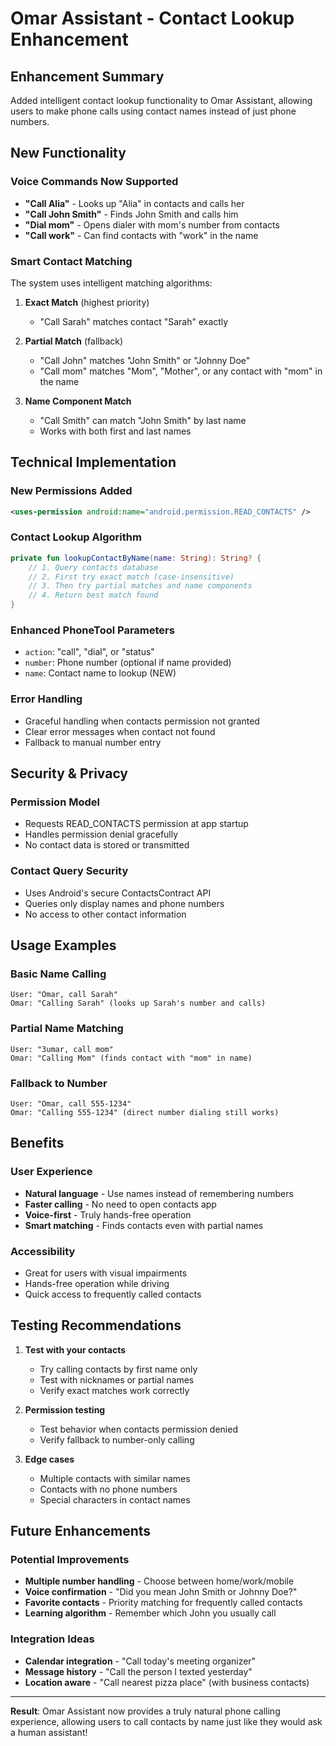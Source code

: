 # Omar Assistant - Contact Lookup Enhancement

## Enhancement Summary
Added intelligent contact lookup functionality to Omar Assistant, allowing users to make phone calls using contact names instead of just phone numbers.

## New Functionality

### Voice Commands Now Supported
- **"Call Alia"** - Looks up "Alia" in contacts and calls her
- **"Call John Smith"** - Finds John Smith and calls him
- **"Dial mom"** - Opens dialer with mom's number from contacts
- **"Call work"** - Can find contacts with "work" in the name

### Smart Contact Matching
The system uses intelligent matching algorithms:

1. **Exact Match** (highest priority)
   - "Call Sarah" matches contact "Sarah" exactly

2. **Partial Match** (fallback)
   - "Call John" matches "John Smith" or "Johnny Doe"
   - "Call mom" matches "Mom", "Mother", or any contact with "mom" in the name

3. **Name Component Match**
   - "Call Smith" can match "John Smith" by last name
   - Works with both first and last names

## Technical Implementation

### New Permissions Added
```xml
<uses-permission android:name="android.permission.READ_CONTACTS" />
```

### Contact Lookup Algorithm
```kotlin
private fun lookupContactByName(name: String): String? {
    // 1. Query contacts database
    // 2. First try exact match (case-insensitive)
    // 3. Then try partial matches and name components
    // 4. Return best match found
}
```

### Enhanced PhoneTool Parameters
- `action`: "call", "dial", or "status"
- `number`: Phone number (optional if name provided)
- `name`: Contact name to lookup (NEW)

### Error Handling
- Graceful handling when contacts permission not granted
- Clear error messages when contact not found
- Fallback to manual number entry

## Security & Privacy

### Permission Model
- Requests READ_CONTACTS permission at app startup
- Handles permission denial gracefully
- No contact data is stored or transmitted

### Contact Query Security
- Uses Android's secure ContactsContract API
- Queries only display names and phone numbers
- No access to other contact information

## Usage Examples

### Basic Name Calling
```
User: "Omar, call Sarah"
Omar: "Calling Sarah" (looks up Sarah's number and calls)
```

### Partial Name Matching
```
User: "3umar, call mom"
Omar: "Calling Mom" (finds contact with "mom" in name)
```

### Fallback to Number
```
User: "Omar, call 555-1234"
Omar: "Calling 555-1234" (direct number dialing still works)
```

## Benefits

### User Experience
- **Natural language** - Use names instead of remembering numbers
- **Faster calling** - No need to open contacts app
- **Voice-first** - Truly hands-free operation
- **Smart matching** - Finds contacts even with partial names

### Accessibility
- Great for users with visual impairments
- Hands-free operation while driving
- Quick access to frequently called contacts

## Testing Recommendations

1. **Test with your contacts**
   - Try calling contacts by first name only
   - Test with nicknames or partial names
   - Verify exact matches work correctly

2. **Permission testing**
   - Test behavior when contacts permission denied
   - Verify fallback to number-only calling

3. **Edge cases**
   - Multiple contacts with similar names
   - Contacts with no phone numbers
   - Special characters in contact names

## Future Enhancements

### Potential Improvements
- **Multiple number handling** - Choose between home/work/mobile
- **Voice confirmation** - "Did you mean John Smith or Johnny Doe?"
- **Favorite contacts** - Priority matching for frequently called contacts
- **Learning algorithm** - Remember which John you usually call

### Integration Ideas
- **Calendar integration** - "Call today's meeting organizer"
- **Message history** - "Call the person I texted yesterday"
- **Location aware** - "Call nearest pizza place" (with business contacts)

---

**Result**: Omar Assistant now provides a truly natural phone calling experience, allowing users to call contacts by name just like they would ask a human assistant!
